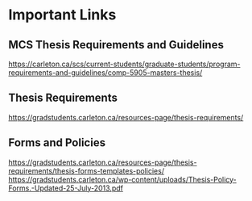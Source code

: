 # Important Links

## MCS Thesis Requirements and Guidelines

https://carleton.ca/scs/current-students/graduate-students/program-requirements-and-guidelines/comp-5905-masters-thesis/

## Thesis Requirements

https://gradstudents.carleton.ca/resources-page/thesis-requirements/

## Forms and Policies

https://gradstudents.carleton.ca/resources-page/thesis-requirements/thesis-forms-templates-policies/
https://gradstudents.carleton.ca/wp-content/uploads/Thesis-Policy-Forms.-Updated-25-July-2013.pdf
